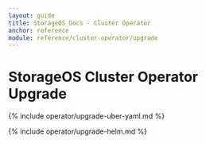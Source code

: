 ```yaml
---
layout: guide
title: StorageOS Docs - Cluster Operator
anchor: reference
module: reference/cluster-operator/upgrade
---
```


# StorageOS Cluster Operator Upgrade

{% include operator/upgrade-uber-yaml.md %} 

{% include operator/upgrade-helm.md %} 
